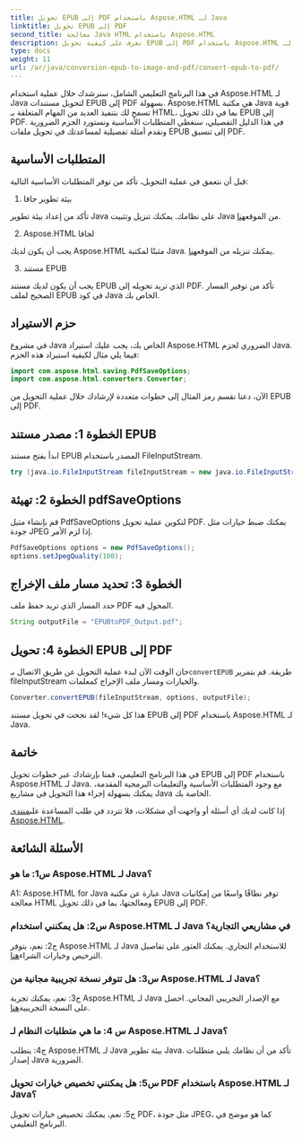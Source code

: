 ```yaml
---
title: تحويل EPUB إلى PDF باستخدام Aspose.HTML لـ Java
linktitle: تحويل EPUB إلى PDF
second_title: معالجة Java HTML باستخدام Aspose.HTML
description: تعرف على كيفية تحويل EPUB إلى PDF باستخدام Aspose.HTML لـ Java. يغطي هذا الدليل خطوة بخطوة المتطلبات الأساسية واستيراد الحزم وأمثلة التعليمات البرمجية. ابدأ باستخدام تحويل EPUB إلى PDF.
type: docs
weight: 11
url: /ar/java/conversion-epub-to-image-and-pdf/convert-epub-to-pdf/
---
```

في هذا البرنامج التعليمي الشامل، سنرشدك خلال عملية استخدام Aspose.HTML لـ Java لتحويل مستندات EPUB إلى PDF بسهولة. Aspose.HTML هي مكتبة Java قوية تسمح لك بتنفيذ العديد من المهام المتعلقة بـ HTML، بما في ذلك تحويل EPUB إلى PDF. في هذا الدليل التفصيلي، سنغطي المتطلبات الأساسية ونستورد الحزم الضرورية ونقدم أمثلة تفصيلية لمساعدتك في تحويل ملفات EPUB إلى تنسيق PDF.

## المتطلبات الأساسية

قبل أن نتعمق في عملية التحويل، تأكد من توفر المتطلبات الأساسية التالية:

1. بيئة تطوير جافا

 تأكد من إعداد بيئة تطوير Java على نظامك. يمكنك تنزيل وتثبيت Java من الموقع[هنا](https://www.oracle.com/java/).

2. Aspose.HTML لجافا

 يجب أن يكون لديك Aspose.HTML مثبتًا لمكتبة Java. يمكنك تنزيله من الموقع[هنا](https://releases.aspose.com/html/java/).

3. مستند EPUB

يجب أن يكون لديك مستند EPUB الذي تريد تحويله إلى PDF. تأكد من توفير المسار الصحيح لملف EPUB في كود Java الخاص بك.

## حزم الاستيراد

في مشروع Java الخاص بك، يجب عليك استيراد Aspose.HTML الضروري لحزم Java. فيما يلي مثال لكيفية استيراد هذه الحزم:

```java
import com.aspose.html.saving.PdfSaveOptions;
import com.aspose.html.converters.Converter;
```

الآن، دعنا نقسم رمز المثال إلى خطوات متعددة لإرشادك خلال عملية التحويل من EPUB إلى PDF.

## الخطوة 1: مصدر مستند EPUB

ابدأ بفتح مستند EPUB المصدر باستخدام FileInputStream.

```java
try (java.io.FileInputStream fileInputStream = new java.io.FileInputStream("input.epub")) {
```

## الخطوة 2: تهيئة pdfSaveOptions

قم بإنشاء مثيل PdfSaveOptions لتكوين عملية تحويل PDF. يمكنك ضبط خيارات مثل جودة JPEG إذا لزم الأمر.

```java
PdfSaveOptions options = new PdfSaveOptions();
options.setJpegQuality(100);
```

## الخطوة 3: تحديد مسار ملف الإخراج

حدد المسار الذي تريد حفظ ملف PDF المحول فيه.

```java
String outputFile = "EPUBtoPDF_Output.pdf";
```

## الخطوة 4: تحويل EPUB إلى PDF

 حان الوقت الآن لبدء عملية التحويل عن طريق الاتصال بـ`convertEPUB` طريقة. قم بتمرير fileInputStream والخيارات ومسار ملف الإخراج كمعلمات.

```java
Converter.convertEPUB(fileInputStream, options, outputFile);
```

هذا كل شيء! لقد نجحت في تحويل مستند EPUB إلى PDF باستخدام Aspose.HTML لـ Java.

## خاتمة

في هذا البرنامج التعليمي، قمنا بإرشادك عبر خطوات تحويل EPUB إلى PDF باستخدام Aspose.HTML لـ Java. مع وجود المتطلبات الأساسية والتعليمات البرمجية المقدمة، يمكنك بسهولة إجراء هذا التحويل في مشاريع Java الخاصة بك.

 إذا كانت لديك أي أسئلة أو واجهت أي مشكلات، فلا تتردد في طلب المساعدة على[منتدى Aspose.HTML](https://forum.aspose.com/).

## الأسئلة الشائعة

### س1: ما هو Aspose.HTML لـ Java؟

A1: Aspose.HTML for Java عبارة عن مكتبة Java توفر نطاقًا واسعًا من إمكانيات معالجة HTML ومعالجتها، بما في ذلك تحويل EPUB إلى PDF.

### س2: هل يمكنني استخدام Aspose.HTML لـ Java في مشاريعي التجارية؟

 ج2: نعم، يتوفر Aspose.HTML لـ Java للاستخدام التجاري. يمكنك العثور على تفاصيل الترخيص وخيارات الشراء[هنا](https://purchase.aspose.com/buy).

### س3: هل تتوفر نسخة تجريبية مجانية من Aspose.HTML لـ Java؟

 ج3: نعم، يمكنك تجربة Aspose.HTML لـ Java مع الإصدار التجريبي المجاني. احصل على النسخة التجريبية[هنا](https://releases.aspose.com/html/java).

### س 4: ما هي متطلبات النظام لـ Aspose.HTML لـ Java؟

ج4: يتطلب Aspose.HTML لـ Java بيئة تطوير Java. تأكد من أن نظامك يلبي متطلبات إصدار Java الضرورية.

### س5: هل يمكنني تخصيص خيارات تحويل PDF باستخدام Aspose.HTML لـ Java؟

ج5: نعم، يمكنك تخصيص خيارات تحويل PDF، مثل جودة JPEG، كما هو موضح في البرنامج التعليمي.
